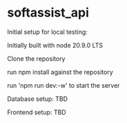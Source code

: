 # softassist_api

Initial setup for local testing:

Initially built with node 20.9.0 LTS

Clone the repository

run npm install against the repository

run 'npm run dev:-w' to start the server

Database setup:
TBD 

Frontend setup:
TBD